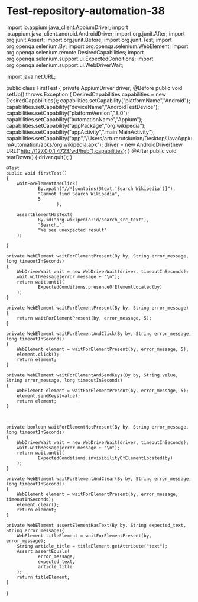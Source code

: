 # Test-repository-automation-38

import io.appium.java_client.AppiumDriver;
import io.appium.java_client.android.AndroidDriver;
import org.junit.After;
import org.junit.Assert;
import org.junit.Before;
import org.junit.Test;
import org.openqa.selenium.By;
import org.openqa.selenium.WebElement;
import org.openqa.selenium.remote.DesiredCapabilities;
import org.openqa.selenium.support.ui.ExpectedConditions;
import org.openqa.selenium.support.ui.WebDriverWait;

import java.net.URL;

public class FirstTest {
    private AppiumDriver driver;
    @Before
    public void setUp() throws Exception
    {
        DesiredCapabilities capabilities = new DesiredCapabilities();
        capabilities.setCapability("platformName","Android");
        capabilities.setCapability("deviceName","AndroidTestDevice");
        capabilities.setCapability("platformVersion","8.0");
        capabilities.setCapability("automationName","Appium");
        capabilities.setCapability("appPackage","org.wikipedia");
        capabilities.setCapability("appActivity",".main.MainActivity");
        capabilities.setCapability("app","/Users/arturarutsiunian/Desktop/JavaAppiumAutomation/apks/org.wikipedia.apk");
        driver = new AndroidDriver(new URL("http://127.0.0.1:4723/wd/hub"),capabilities);
    }
    @After
    public void tearDown()
    {
        driver.quit();
    }

    @Test
    public void firstTest()
    {
        waitForElementAndClick(
                By.xpath("//*[contains(@text,'Search Wikipedia')]"),
                "Cannot find Search Wikipedia",
                5
                       );

        assertElementHasText(
                By.id("org.wikipedia:id/search_src_text"),
                "Search…",
                "We see unexpected result"
        );

    }

    private WebElement waitForElementPresent(By by, String error_message, long timeoutInSeconds)
    {
        WebDriverWait wait = new WebDriverWait(driver, timeoutInSeconds);
        wait.withMessage(error_message + "\n");
        return wait.until(
                ExpectedConditions.presenceOfElementLocated(by)
        );
    }

    private WebElement waitForElementPresent(By by, String error_message)
    {
        return waitForElementPresent(by, error_message, 5);
    }

    private WebElement waitForElementAndClick(By by, String error_message, long timeoutInSeconds)
    {
        WebElement element = waitForElementPresent(by, error_message, 5);
        element.click();
        return element;
    }

    private WebElement waitForElementAndSendKeys(By by, String value, String error_message, long timeoutInSeconds)
    {
        WebElement element = waitForElementPresent(by, error_message, 5);
        element.sendKeys(value);
        return element;
    }



    private boolean waitForElementNotPresent(By by, String error_message, long timeoutInSeconds)
    {
        WebDriverWait wait = new WebDriverWait(driver, timeoutInSeconds);
        wait.withMessage(error_message + "\n");
        return wait.until(
                ExpectedConditions.invisibilityOfElementLocated(by)
        );
    }

    private WebElement waitForElementAndClear(By by, String error_message, long timeoutInSeconds)
    {
        WebElement element = waitForElementPresent(by, error_message, timeoutInSeconds);
        element.clear();
        return element;
    }

    private WebElement assertElementHasText(By by, String expected_text, String error_message){
        WebElement titleElement = waitForElementPresent(by, error_message);
        String article_title = titleElement.getAttribute("text");
        Assert.assertEquals(
                error_message,
                expected_text,
                article_title
        );
        return titleElement;
    }
}
